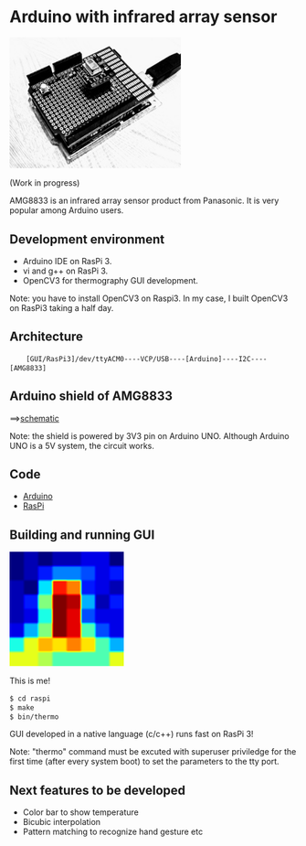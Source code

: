 # Arduino with infrared array sensor

<img src="doc/shield.jpg" width=300>

(Work in progress)

AMG8833 is an infrared array sensor product from Panasonic. It is very popular among Arduino users.

## Development environment

- Arduino IDE on RasPi 3.
- vi and g++ on RasPi 3.
- OpenCV3 for thermography GUI development.

Note: you have to install OpenCV3 on Raspi3. In my case, I built OpenCV3 on RasPi3 taking a half day.

## Architecture

```
    [GUI/RasPi3]/dev/ttyACM0----VCP/USB----[Arduino]----I2C----[AMG8833]
```

## Arduino shield of AMG8833

==>[schematic](./kicad)

Note: the shield is powered by 3V3 pin on Arduino UNO. Although Arduino UNO is a 5V system, the circuit works.

## Code

- [Arduino](./arduino)
- [RasPi](./raspi)

## Building and running GUI

<img src="./doc/this_is_me.png" width=200>

This is me!

```
$ cd raspi
$ make
$ bin/thermo
```

GUI developed in a native language (c/c++) runs fast on RasPi 3!

Note: "thermo" command must be excuted with superuser priviledge for the first time (after every system boot) to set the parameters to the tty port.

## Next features to be developed

- Color bar to show temperature
- Bicubic interpolation
- Pattern matching to recognize hand gesture etc

